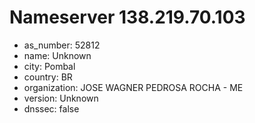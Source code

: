 # Nameserver 138.219.70.103

* as_number: 52812
* name: Unknown
* city: Pombal
* country: BR
* organization: JOSE WAGNER PEDROSA ROCHA - ME
* version: Unknown
* dnssec: false
